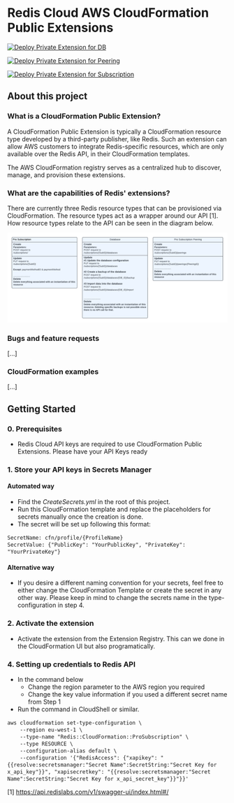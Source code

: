 # Redis Cloud AWS CloudFormation Public Extensions 

[![Deploy Private Extension for DB](https://github.com/FlorinManaila/Redis-CloudFormationResourceType/actions/workflows/submit_private_extension_database.yml/badge.svg?branch=master)](https://github.com/github/docs/actions/workflows/submit_private_extension_database.yml)

[![Deploy Private Extension for Peering](https://github.com/FlorinManaila/Redis-CloudFormationResourceType/actions/workflows/submit_private_extension_peering.yml/badge.svg?branch=master)](https://github.com/github/docs/actions/workflows/submit_private_extension_peering.yml)

[![Deploy Private Extension for Subscription](https://github.com/FlorinManaila/Redis-CloudFormationResourceType/actions/workflows/submit_private_extension_subscription.yml/badge.svg?branch=master)](https://github.com/github/docs/actions/workflows/submit_private_extension_subscription.yml)


## About this project
### What is a CloudFormation Public Extension?
A CloudFormation Public Extension is typically a CloudFormation resource type developed by a third-party publisher, like Redis. Such an extension can allow AWS customers to integrate Redis-specific resources, which are only available over the Redis API, in their CloudFormation templates. 

The AWS CloudFormation registry serves as a centralized hub to discover, manage, and provision these extensions.

### What are the capabilities of Redis' extensions?
There are currently three Redis resource types that can be provisioned via CloudFormation. The resource types act as a wrapper around our API [1]. How resource types relate to the API can be seen in the diagram below.

![Diagram](resource_architecture_diagram.png)

### Bugs and feature requests
[...]

### CloudFormation examples
[...]

## Getting Started
### 0. Prerequisites
- Redis Cloud API keys are required to use CloudFormation Public Extensions. Please have your API Keys ready

### 1. Store your API keys in Secrets Manager
#### Automated way
- Find the *CreateSecrets.yml* in the root of this project.
- Run this CloudFormation template and replace the placeholders for secrets manually once the creation is done.
- The secret will be set up following this format:
``` 
SecretName: cfn/profile/{ProfileName}
SecretValue: {"PublicKey": "YourPublicKey", "PrivateKey": "YourPrivateKey"}
```

#### Alternative way
- If you desire a different naming convention for your secrets, feel free to either change the CloudFormation Template or create the secret in any other way. Please keep in mind to change the secrets name in the type-configuration in step 4. 

### 2. Activate the extension
- Activate the extension from the Extension Registry. This can we done in the CloudFormation UI but also programatically.

### 4. Setting up credentials to Redis API

- In the command below
   - Change the region parameter to the AWS region you required
   - Change  the key value information if you used a different secret name from Step 1
- Run the command in CloudShell or similar.

```
aws cloudformation set-type-configuration \
    --region eu-west-1 \
    --type-name "Redis::CloudFormation::ProSubscription" \
    --type RESOURCE \
    --configuration-alias default \
    --configuration '{"RedisAccess": {"xapikey": "{{resolve:secretsmanager:"Secret Name":SecretString:"Secret Key for x_api_key"}}", "xapisecretkey": "{{resolve:secretsmanager:"Secret Name":SecretString:"Secret Key for x_api_secret_key"}}"}}'
```

[1] https://api.redislabs.com/v1/swagger-ui/index.html#/



